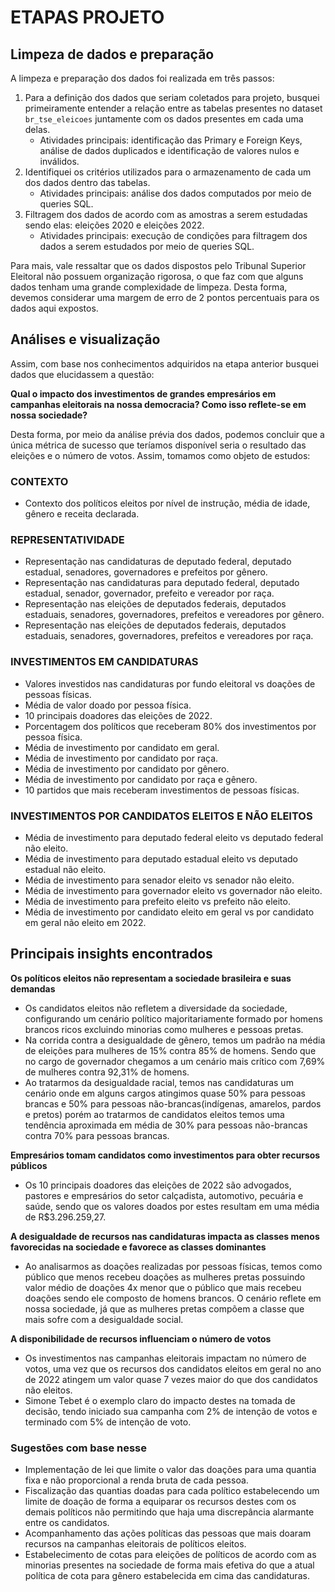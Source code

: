 # ETAPAS PROJETO

## Limpeza de dados e preparação

A limpeza e preparação dos dados foi realizada em três passos:

1. Para a definição dos dados que seriam coletados para projeto, busquei primeiramente entender a relação entre as tabelas presentes no dataset `br_tse_eleicoes` juntamente com os dados presentes em cada uma delas.
   - Atividades principais: identificação das Primary e Foreign Keys, análise de dados duplicados e identificação de valores nulos e inválidos.
2. Identifiquei os critérios utilizados para o armazenamento de cada um dos dados dentro das tabelas.
   - Atividades principais: análise dos dados computados por meio de queries SQL.
3. Filtragem dos dados de acordo com as amostras a serem estudadas sendo elas: eleições 2020 e eleições 2022.
   - Atividades principais: execução de condições para filtragem dos dados a serem estudados por meio de queries SQL.

Para mais, vale ressaltar que os dados dispostos pelo Tribunal Superior Eleitoral não possuem organização rigorosa, o que faz com que alguns dados tenham uma grande complexidade de limpeza. Desta forma, devemos considerar uma margem de erro de 2 pontos percentuais para os dados aqui expostos.

## Análises e visualização

Assim, com base nos conhecimentos adquiridos na etapa anterior busquei dados que elucidassem a questão:

**Qual o impacto dos investimentos de grandes empresários em campanhas eleitorais na nossa democracia? Como isso reflete-se em nossa sociedade?**

Desta forma, por meio da análise prévia dos dados, podemos concluir que a única métrica de sucesso que teríamos disponível seria o resultado das eleições e o número de votos. Assim, tomamos como objeto de estudos:

### CONTEXTO

- Contexto dos políticos eleitos por nível de instrução, média de idade, gênero e receita declarada.

### REPRESENTATIVIDADE

- Representação nas candidaturas de deputado federal, deputado estadual, senadores, governadores e prefeitos por gênero.
- Representação nas candidaturas para deputado federal, deputado estadual, senador, governador, prefeito e vereador por raça.
- Representação nas eleições de deputados federais, deputados estaduais, senadores, governadores, prefeitos e vereadores por gênero.
- Representação nas eleições de deputados federais, deputados estaduais, senadores, governadores, prefeitos e vereadores por raça.

### INVESTIMENTOS EM CANDIDATURAS

- Valores investidos nas candidaturas por fundo eleitoral vs doações de pessoas físicas.
- Média de valor doado por pessoa física.
- 10 principais doadores das eleições de 2022.
- Porcentagem dos políticos que receberam 80% dos investimentos por pessoa física.
- Média de investimento por candidato em geral.
- Média de investimento por candidato por raça.
- Média de investimento por candidato por gênero.
- Média de investimento por candidato por raça e gênero.
- 10 partidos que mais receberam investimentos de pessoas físicas.

### INVESTIMENTOS POR CANDIDATOS ELEITOS E NÃO ELEITOS

- Média de investimento para deputado federal eleito vs deputado federal não eleito.
- Média de investimento para deputado estadual eleito vs deputado estadual não eleito.
- Média de investimento para senador eleito vs senador não eleito.
- Média de investimento para governador eleito vs governador não eleito.
- Média de investimento para prefeito eleito vs prefeito não eleito.
- Média de investimento por candidato eleito em geral vs por candidato em geral não eleito em 2022.

## Principais insights encontrados

**Os políticos eleitos não representam a sociedade brasileira e suas demandas**
- Os candidatos eleitos não refletem a diversidade da sociedade, configurando um cenário político majoritariamente formado por homens brancos ricos excluindo minorias como mulheres e pessoas pretas.
- Na corrida contra a desigualdade de gênero, temos um padrão na média de eleições para mulheres de 15% contra 85% de homens. Sendo que no cargo de governador chegamos a um cenário mais crítico com 7,69% de mulheres contra 92,31% de homens.
- Ao tratarmos da desigualdade racial, temos nas candidaturas um cenário onde em alguns cargos atingimos quase 50% para pessoas brancas e 50% para pessoas não-brancas(indígenas, amarelos, pardos e pretos) porém ao tratarmos de candidatos eleitos temos uma tendência aproximada em média de 30% para pessoas não-brancas contra 70% para pessoas brancas.

**Empresários tomam candidatos como investimentos para obter recursos públicos**
- Os 10 principais doadores das eleições de 2022 são advogados, pastores e empresários do setor calçadista, automotivo, pecuária e saúde, sendo que os valores doados por estes resultam em uma média de R$3.296.259,27.

**A desigualdade de recursos nas candidaturas impacta as classes menos favorecidas na sociedade e favorece as classes dominantes**
- Ao analisarmos as doações realizadas por pessoas físicas, temos como público que menos recebeu doações as mulheres pretas possuindo valor médio de doações 4x menor que o público que mais recebeu doações sendo ele composto de homens brancos. O cenário reflete em nossa sociedade, já que as mulheres pretas compõem a classe que mais sofre com a desigualdade social.

**A disponibilidade de recursos influenciam o número de votos**
- Os investimentos nas campanhas eleitorais impactam no número de votos, uma vez que os recursos dos candidatos eleitos em geral no ano de 2022 atingem um valor quase 7 vezes maior do que dos candidatos não eleitos.
- Simone Tebet é o exemplo claro do impacto destes na tomada de decisão, tendo iniciado sua campanha com 2% de intenção de votos e terminado com 5% de intenção de voto.

### Sugestões com base nesse

- Implementação de lei que limite o valor das doações para uma quantia fixa e não proporcional a renda bruta de cada pessoa.
- Fiscalização das quantias doadas para cada político estabelecendo um limite de doação de forma a equiparar os recursos destes com os demais políticos não permitindo que haja uma discrepância alarmante entre os candidatos.
- Acompanhamento das ações políticas das pessoas que mais doaram recursos na campanhas eleitorais de políticos eleitos.
- Estabelecimento de cotas para eleições de políticos de acordo com as minorias presentes na sociedade de forma mais efetiva do que a atual política de cota para gênero estabelecida em cima das candidaturas.
